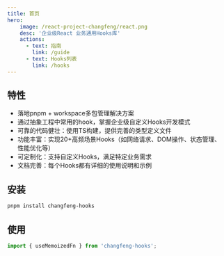 ```yaml
---
title: 首页
hero:
    image: /react-project-changfeng/react.png
    desc: '企业级React 业务通用Hooks库'
    actions:
      - text: 指南
        link: /guide
      - text: Hooks列表
        link: /hooks
---
```


## 特性
- 落地pnpm + workspace多包管理解决方案
- 通过抽象工程中常用的hook，掌握企业级自定义Hooks开发模式
- 可靠的代码健壮：使用TS构建，提供完善的类型定义文件
- 功能丰富：实现20+高频场景Hooks（如网络请求、DOM操作、状态管理、性能优化等）
- 可定制化：支持自定义Hooks，满足特定业务需求
- 文档完善：每个Hooks都有详细的使用说明和示例

## 安装
```bash
pnpm install changfeng-hooks
```

## 使用
```ts
import { useMemoizedFn } from 'changfeng-hooks';
```
